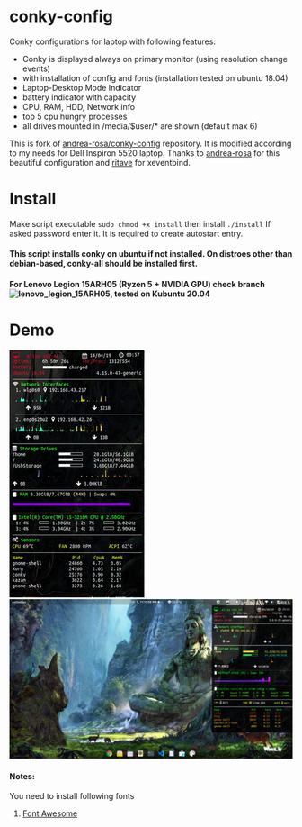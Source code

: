 # conky-config
Conky configurations for laptop with following features:
- Conky is displayed always on primary monitor (using resolution change events)
- with installation of config and fonts (installation tested  on ubuntu 18.04)
- Laptop-Desktop Mode Indicator
- battery indicator with capacity
- CPU, RAM, HDD, Network info
- top 5 cpu hungry processes
- all drives mounted in /media/$user/* are shown (default max 6)   

This is fork of [andrea-rosa/conky-config](https://github.com/andrea-rosa/conky-config) repository.
It is modified according to my needs for Dell Inspiron 5520 laptop.
Thanks to [andrea-rosa](https://github.com/andrea-rosa) for this beautiful configuration and [ritave](https://github.com/ritave/xeventbind) for xeventbind.

# Install
Make script executable
`sudo chmod +x install`
then install
`./install`
If asked password enter it. It is required to create autostart entry.
#### This script installs conky on ubuntu if not installed. On distroes other than debian-based, conky-all should be installed first.

#### For Lenovo Legion 15ARH05 (Ryzen 5 + NVIDIA GPU) check branch ![lenovo_legion_15ARH05](https://github.com/ajitjadhav28/conky-config/tree/lenovo_legion_15ARH05), tested on Kubuntu 20.04

# Demo
![gif](https://github.com/ajitjadhav28/conky-config/blob/master/demo.gif)
![Screenshot](https://github.com/ajitjadhav28/conky-config/blob/master/screenshot_full.jpg)
  
#### **Notes**:
You need to install following fonts
1. [Font Awesome](https://github.com/FortAwesome/Font-Awesome)
